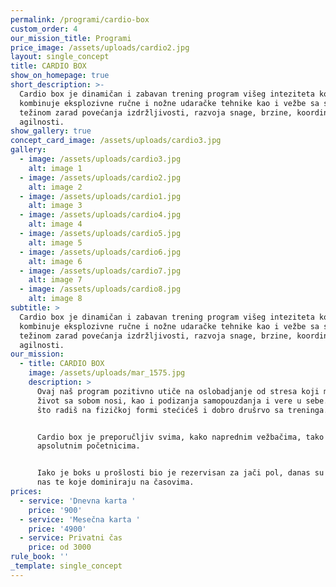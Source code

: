 ```yaml
---
permalink: /programi/cardio-box
custom_order: 4
our_mission_title: Programi
price_image: /assets/uploads/cardio2.jpg
layout: single_concept
title: CARDIO BOX
show_on_homepage: true
short_description: >-
  Cardio box je dinamičan i zabavan trening program višeg inteziteta koji
  kombinuje eksplozivne ručne i nožne udaračke tehnike kao i vežbe sa sopstvenom
  težinom zarad povećanja izdržljivosti, razvoja snage, brzine, koordinacije i
  agilnosti.
show_gallery: true
concept_card_image: /assets/uploads/cardio3.jpg
gallery:
  - image: /assets/uploads/cardio3.jpg
    alt: image 1
  - image: /assets/uploads/cardio2.jpg
    alt: image 2
  - image: /assets/uploads/cardio1.jpg
    alt: image 3
  - image: /assets/uploads/cardio4.jpg
    alt: image 4
  - image: /assets/uploads/cardio5.jpg
    alt: image 5
  - image: /assets/uploads/cardio6.jpg
    alt: image 6
  - image: /assets/uploads/cardio7.jpg
    alt: image 7
  - image: /assets/uploads/cardio8.jpg
    alt: image 8
subtitle: >
  Cardio box je dinamičan i zabavan trening program višeg inteziteta koji
  kombinuje eksplozivne ručne i nožne udaračke tehnike kao i vežbe sa sopstvenom
  težinom zarad povećanja izdržljivosti, razvoja snage, brzine, koordinacije i
  agilnosti.
our_mission:
  - title: CARDIO BOX
    image: /assets/uploads/mar_1575.jpg
    description: >
      Ovaj naš program pozitivno utiče na oslobadjanje od stresa koji moderan
      život sa sobom nosi, kao i podizanja samopouzdanja i vere u sebe. Uz to
      što radiš na fizičkoj formi stećićeš i dobro drušrvo sa treninga.


      Cardio box je preporučljiv svima, kako naprednim vežbačima, tako i
      apsolutnim početnicima.


      Iako je boks u prošlosti bio je rezervisan za jači pol, danas su dame kod
      nas te koje dominiraju na časovima.
prices:
  - service: 'Dnevna karta '
    price: '900'
  - service: 'Mesečna karta '
    price: '4900'
  - service: Privatni čas
    price: od 3000
rule_book: ''
_template: single_concept
---
```


